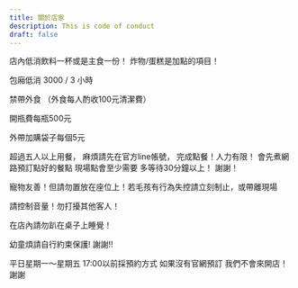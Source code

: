 ```yaml
---
title: 關於店家
description: This is code of conduct
draft: false
---
```

店內低消飲料一杯或是主食一份！
炸物/蛋糕是加點的項目！

包廂低消 3000 / 3 小時

禁帶外食
（外食每人酌收100元清潔費）

開瓶費每瓶500元

外帶加購袋子每個5元

超過五人以上用餐，
麻煩請先在官方line帳號，
完成點餐！人力有限！
會先煮網路預訂點好的餐點
現場點會至少需要
多等待30分鐘以上！
謝謝！

寵物友善！但請勿置放在座位上！若毛孩有行為失控請立刻制止，或帶離現場

請控制音量！勿打擾其他客人！

在店內請勿趴在桌子上睡覺！

幼童煩請自行約束保護! 謝謝!!

平日星期一～星期五
17:00以前採預約方式
如果沒有官網預訂
我們不會來開店！謝謝